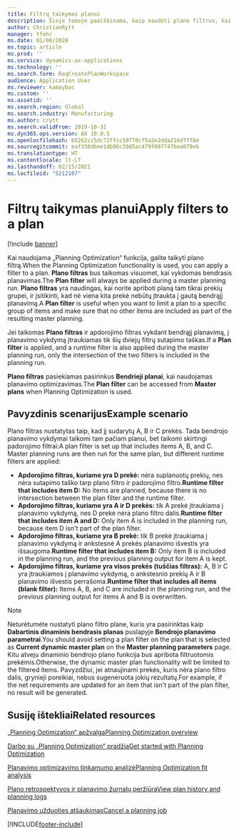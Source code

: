 ```yaml
---
title: Filtrų taikymas planui
description: Šioje temoje paaiškinama, kaip naudoti plano filtrus, kai naudojama „Planning Optimization“ funkcija.
author: ChristianRytt
manager: tfehr
ms.date: 01/08/2020
ms.topic: article
ms.prod: ''
ms.service: dynamics-ax-applications
ms.technology: ''
ms.search.form: ReqCreatePlanWorkspace
audience: Application User
ms.reviewer: kamaybac
ms.custom: ''
ms.assetid: ''
ms.search.region: Global
ms.search.industry: Manufacturing
ms.author: crytt
ms.search.validFrom: 2019-10-31
ms.dyn365.ops.version: AX 10.0.5
ms.openlocfilehash: b5262cc5dc72ffcc50770cf5a2e2dda216d7ff8e
ms.sourcegitcommit: eaf330dbee1db96c20d5ac479f007747bea079eb
ms.translationtype: HT
ms.contentlocale: lt-LT
ms.lasthandoff: 02/15/2021
ms.locfileid: "5212107"
---
```

# <a name="apply-filters-to-a-plan"></a><span data-ttu-id="2f8e3-103">Filtrų taikymas planui</span><span class="sxs-lookup"><span data-stu-id="2f8e3-103">Apply filters to a plan</span></span>

[!include [banner](../../includes/banner.md)]

<span data-ttu-id="2f8e3-104">Kai naudojama „Planning Optimization“ funkcija, galite taikyti plano filtrą.</span><span class="sxs-lookup"><span data-stu-id="2f8e3-104">When the Planning Optimization functionality is used, you can apply a filter to a plan.</span></span> <span data-ttu-id="2f8e3-105">**Plano filtras** bus taikomas visuomet, kai vykdomas bendrasis planavimas.</span><span class="sxs-lookup"><span data-stu-id="2f8e3-105">The **Plan filter** will always be applied during a master planning run.</span></span> <span data-ttu-id="2f8e3-106">**Plano filtras** yra naudingas, kai norite apriboti planą tam tikrai prekių grupei, ir įsitikinti, kad nė viena kita prekė nebūtų įtraukta į gautą bendrąjį planavimą.</span><span class="sxs-lookup"><span data-stu-id="2f8e3-106">A **Plan filter** is useful when you want to limit a plan to a specific group of items and make sure that no other items are included as part of the resulting master planning.</span></span>

<span data-ttu-id="2f8e3-107">Jei taikomas **Plano filtras** ir apdorojimo filtras vykdant bendrąjį planavimą, į planavimo vykdymą įtraukiamas tik šių dviejų filtrų sutapimo taškas.</span><span class="sxs-lookup"><span data-stu-id="2f8e3-107">If a **Plan filter** is applied, and a runtime filter is also applied during the master planning run, only the intersection of the two filters is included in the planning run.</span></span>

<span data-ttu-id="2f8e3-108">**Plano filtras** pasiekiamas pasirinkus **Bendrieji planai**, kai naudojamas planavimo optimizavimas.</span><span class="sxs-lookup"><span data-stu-id="2f8e3-108">The **Plan filter** can be accessed from **Master plans** when Planning Optimization is used.</span></span>

## <a name="example-scenario"></a><span data-ttu-id="2f8e3-109">Pavyzdinis scenarijus</span><span class="sxs-lookup"><span data-stu-id="2f8e3-109">Example scenario</span></span>

<span data-ttu-id="2f8e3-110">Plano filtras nustatytas taip, kad jį sudarytų A, B ir C prekės. Tada bendrojo planavimo vykdymai taikomi tam pačiam planui, bet taikomi skirtingi padorojimo filtrai:</span><span class="sxs-lookup"><span data-stu-id="2f8e3-110">A plan filter is set up that includes items A, B, and C. Master planning runs are then run for the same plan, but different runtime filters are applied:</span></span>

- <span data-ttu-id="2f8e3-111">**Apdorojimo filtras, kuriame yra D prekė:** nėra suplanuotų prekių, nes nėra sutapimo taško tarp plano filtro ir padorojimo filtro.</span><span class="sxs-lookup"><span data-stu-id="2f8e3-111">**Runtime filter that includes item D:** No items are planned, because there is no intersection between the plan filter and the runtime filter.</span></span>
- <span data-ttu-id="2f8e3-112">**Apdorojimo filtras, kuriame yra A ir D prekės:** tik A prekė įtraukiama į planavimo vykdymą, nes D prekė nėra plano filtro dalis.</span><span class="sxs-lookup"><span data-stu-id="2f8e3-112">**Runtime filter that includes item A and D:** Only item A is included in the planning run, because item D isn't part of the plan filter.</span></span>
- <span data-ttu-id="2f8e3-113">**Apdorojimo filtras, kuriame yra B prekė:** tik B prekė įtraukiama į planavimo vykdymą ir ankstesnė A prekės planavimo išvestis yra išsaugoma.</span><span class="sxs-lookup"><span data-stu-id="2f8e3-113">**Runtime filter that includes item B:** Only item B is included in the planning run, and the previous planning output for item A is kept.</span></span>
- <span data-ttu-id="2f8e3-114">**Apdorojimo filtras, kuriame yra visos prekės (tuščias filtras):** A, B ir C yra įtraukiamos į planavimo vykdymą, o ankstesnio prekių A ir B planavimo išvestis perrašoma.</span><span class="sxs-lookup"><span data-stu-id="2f8e3-114">**Runtime filter that includes all items (blank filter):** Items A, B, and C are included in the planning run, and the previous planning output for items A and B is overwritten.</span></span>

> [!NOTE]
> <span data-ttu-id="2f8e3-115">Neturėtumėte nustatyti plano filtro plane, kuris yra pasirinktas kaip **Dabartinis dinaminis bendrasis planas** puslapyje **Bendrojo planavimo parametrai**.</span><span class="sxs-lookup"><span data-stu-id="2f8e3-115">You should avoid setting a plan filter on the plan that is selected as **Current dynamic master plan** on the **Master planning parameters** page.</span></span> <span data-ttu-id="2f8e3-116">Kitu atveju dinaminio bendrojo plano funkcija bus apribota filtruotomis prekėmis.</span><span class="sxs-lookup"><span data-stu-id="2f8e3-116">Otherwise, the dynamic master plan functionality will be limited to the filtered items.</span></span> <span data-ttu-id="2f8e3-117">Pavyzdžiui, jei atnaujinami prekės, kuris nėra plano filtro dalis, grynieji poreikiai, nebus sugeneruota jokių rezultatų.</span><span class="sxs-lookup"><span data-stu-id="2f8e3-117">For example, if the net requirements are updated for an item that isn't part of the plan filter, no result will be generated.</span></span>

## <a name="related-resources"></a><span data-ttu-id="2f8e3-118">Susiję ištekliai</span><span class="sxs-lookup"><span data-stu-id="2f8e3-118">Related resources</span></span>

[<span data-ttu-id="2f8e3-119">„Planning Optimization“ apžvalga</span><span class="sxs-lookup"><span data-stu-id="2f8e3-119">Planning Optimization overview</span></span>](planning-optimization-overview.md)

[<span data-ttu-id="2f8e3-120">Darbo su „Planning Optimization“ pradžia</span><span class="sxs-lookup"><span data-stu-id="2f8e3-120">Get started with Planning Optimization</span></span>](get-started.md)

[<span data-ttu-id="2f8e3-121">Planavimo optimizavimo tinkamumo analizė</span><span class="sxs-lookup"><span data-stu-id="2f8e3-121">Planning Optimization fit analysis</span></span>](planning-optimization-fit-analysis.md)

[<span data-ttu-id="2f8e3-122">Plano retrospektyvos ir planavimo žurnalų peržiūra</span><span class="sxs-lookup"><span data-stu-id="2f8e3-122">View plan history and planning logs</span></span>](plan-history-logs.md)

[<span data-ttu-id="2f8e3-123">Planavimo užduoties atšaukimas</span><span class="sxs-lookup"><span data-stu-id="2f8e3-123">Cancel a planning job</span></span>](cancel-planning-job.md)


[!INCLUDE[footer-include](../../../includes/footer-banner.md)]